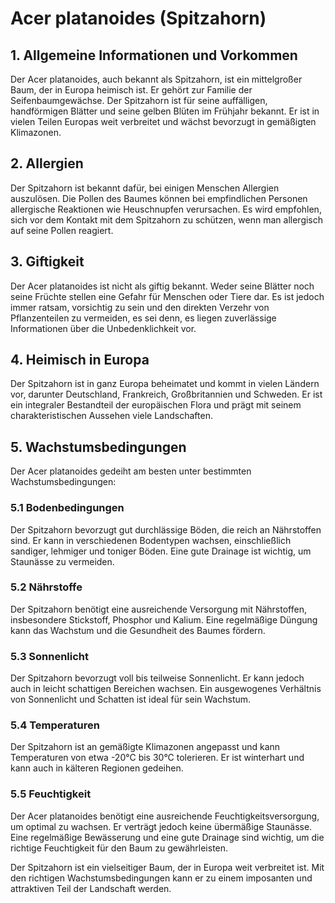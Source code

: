 # Acer platanoides (Spitzahorn)

## 1. Allgemeine Informationen und Vorkommen
Der Acer platanoides, auch bekannt als Spitzahorn, ist ein mittelgroßer Baum, der in Europa heimisch ist. Er gehört zur Familie der Seifenbaumgewächse. Der Spitzahorn ist für seine auffälligen, handförmigen Blätter und seine gelben Blüten im Frühjahr bekannt. Er ist in vielen Teilen Europas weit verbreitet und wächst bevorzugt in gemäßigten Klimazonen.

## 2. Allergien
Der Spitzahorn ist bekannt dafür, bei einigen Menschen Allergien auszulösen. Die Pollen des Baumes können bei empfindlichen Personen allergische Reaktionen wie Heuschnupfen verursachen. Es wird empfohlen, sich vor dem Kontakt mit dem Spitzahorn zu schützen, wenn man allergisch auf seine Pollen reagiert.

## 3. Giftigkeit
Der Acer platanoides ist nicht als giftig bekannt. Weder seine Blätter noch seine Früchte stellen eine Gefahr für Menschen oder Tiere dar. Es ist jedoch immer ratsam, vorsichtig zu sein und den direkten Verzehr von Pflanzenteilen zu vermeiden, es sei denn, es liegen zuverlässige Informationen über die Unbedenklichkeit vor.

## 4. Heimisch in Europa
Der Spitzahorn ist in ganz Europa beheimatet und kommt in vielen Ländern vor, darunter Deutschland, Frankreich, Großbritannien und Schweden. Er ist ein integraler Bestandteil der europäischen Flora und prägt mit seinem charakteristischen Aussehen viele Landschaften.

## 5. Wachstumsbedingungen
Der Acer platanoides gedeiht am besten unter bestimmten Wachstumsbedingungen:

### 5.1 Bodenbedingungen
Der Spitzahorn bevorzugt gut durchlässige Böden, die reich an Nährstoffen sind. Er kann in verschiedenen Bodentypen wachsen, einschließlich sandiger, lehmiger und toniger Böden. Eine gute Drainage ist wichtig, um Staunässe zu vermeiden.

### 5.2 Nährstoffe
Der Spitzahorn benötigt eine ausreichende Versorgung mit Nährstoffen, insbesondere Stickstoff, Phosphor und Kalium. Eine regelmäßige Düngung kann das Wachstum und die Gesundheit des Baumes fördern.

### 5.3 Sonnenlicht
Der Spitzahorn bevorzugt voll bis teilweise Sonnenlicht. Er kann jedoch auch in leicht schattigen Bereichen wachsen. Ein ausgewogenes Verhältnis von Sonnenlicht und Schatten ist ideal für sein Wachstum.

### 5.4 Temperaturen
Der Spitzahorn ist an gemäßigte Klimazonen angepasst und kann Temperaturen von etwa -20°C bis 30°C tolerieren. Er ist winterhart und kann auch in kälteren Regionen gedeihen.

### 5.5 Feuchtigkeit
Der Acer platanoides benötigt eine ausreichende Feuchtigkeitsversorgung, um optimal zu wachsen. Er verträgt jedoch keine übermäßige Staunässe. Eine regelmäßige Bewässerung und eine gute Drainage sind wichtig, um die richtige Feuchtigkeit für den Baum zu gewährleisten.

Der Spitzahorn ist ein vielseitiger Baum, der in Europa weit verbreitet ist. Mit den richtigen Wachstumsbedingungen kann er zu einem imposanten und attraktiven Teil der Landschaft werden.
